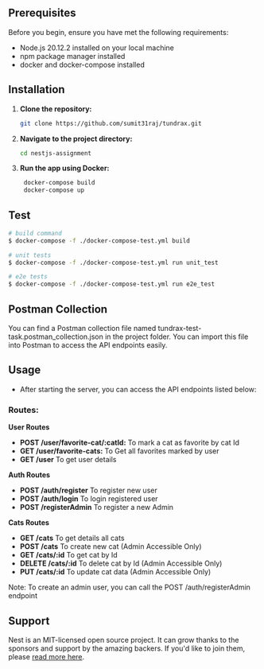 ## Prerequisites

Before you begin, ensure you have met the following requirements:

- Node.js 20.12.2 installed on your local machine
- npm package manager installed
- docker and docker-compose installed

## Installation

1. **Clone the repository:**
   ```bash
   git clone https://github.com/sumit31raj/tundrax.git
   ```

2. **Navigate to the project directory:**
   ```bash
   cd nestjs-assignment
   ```

3. **Run the app using Docker:**   
   ```bash
    docker-compose build
    docker-compose up
   ```

## Test

```bash
# build command 
$ docker-compose -f ./docker-compose-test.yml build

# unit tests
$ docker-compose -f ./docker-compose-test.yml run unit_test

# e2e tests
$ docker-compose -f ./docker-compose-test.yml run e2e_test

```

## Postman Collection
You can find a Postman collection file named tundrax-test-task.postman_collection.json in the project folder. You can import this file into Postman to access the API endpoints easily.

## Usage

- After starting the server, you can access the API endpoints listed below:

### Routes:
**User Routes**
- **POST /user/favorite-cat/:catId:** To mark a cat as favorite by cat Id
- **GET /user/favorite-cats:** To Get all favorites marked by user
- **GET /user** To get user details

**Auth Routes**
- **POST /auth/register** To register new user
- **POST /auth/login** To login registered user
- **POST /registerAdmin** To register a new Admin

**Cats Routes**
- **GET /cats** To get details all cats
- **POST /cats** To create new cat (Admin Accessible Only)
- **GET /cats/:id** To get cat by Id
- **DELETE /cats/:id** To delete cat by Id (Admin Accessible Only)
- **PUT /cats/:id** To update cat data (Admin Accessible Only)

Note: To create an admin user, you can call the POST /auth/registerAdmin endpoint

## Support

Nest is an MIT-licensed open source project. It can grow thanks to the sponsors and support by the amazing backers. If you'd like to join them, please [read more here](https://docs.nestjs.com/support).
